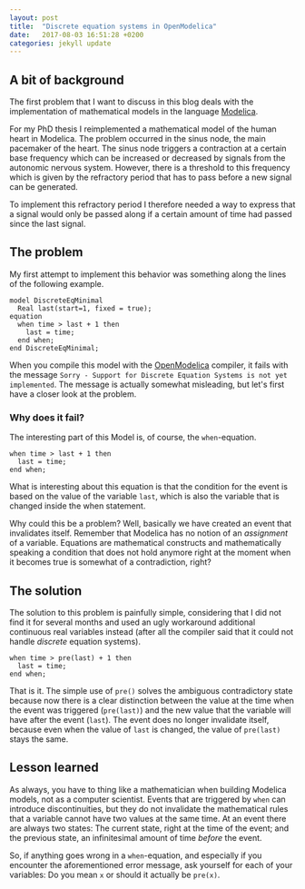 ```yaml
---
layout: post
title:  "Discrete equation systems in OpenModelica"
date:   2017-08-03 16:51:28 +0200
categories: jekyll update
---
```


## A bit of background

The first problem that I want to discuss in this blog deals with the implementation of mathematical models in the language [Modelica](http://modelica.org).

For my PhD thesis I reimplemented a mathematical model of the human heart in Modelica.
The problem occurred in the sinus node, the main pacemaker of the heart.
The sinus node triggers a contraction at a certain base frequency which can be increased or decreased by signals from the autonomic nervous system.
However, there is a threshold to this frequency which is given by the refractory period that has to pass before a new signal can be generated.

To implement this refractory period I therefore needed a way to express that a signal would only be passed along if a certain amount of time had passed since the last signal.


## The problem

My first attempt to implement this behavior was something along the lines of the following example.

```modelica
model DiscreteEqMinimal
  Real last(start=1, fixed = true);
equation
  when time > last + 1 then
    last = time;
  end when;
end DiscreteEqMinimal;
```

When you compile this model with the [OpenModelica](http://openmodelica.org) compiler, it fails with the message `Sorry - Support for Discrete Equation Systems is not yet implemented`.
The message is actually somewhat misleading, but let's first have a closer look at the problem.


### Why does it fail?

The interesting part of this Model is, of course, the `when`-equation.

```modelica
when time > last + 1 then
  last = time;
end when;
```

What is interesting about this equation is that the condition for the event is based on the value of the variable `last`, which is also the variable that is changed inside the when statement.

Why could this be a problem? Well, basically we have created an event that invalidates itself. Remember that Modelica has no notion of an *assignment* of a variable. Equations are mathematical constructs and mathematically speaking a condition that does not hold anymore right at the moment when it becomes true is somewhat of a contradiction, right?

## The solution

The solution to this problem is painfully simple, considering that I did not find it for several months and used an ugly workaround additional continuous real variables instead (after all the compiler said that it could not handle *discrete* equation systems).

```modelica
when time > pre(last) + 1 then
  last = time;
end when;
```

That is it. The simple use of `pre()` solves the ambiguous contradictory state because now there is a clear distinction between the value at the time when the event was triggered (`pre(last)`) and the new value that the variable will have after the event (`last`). The event does no longer invalidate itself, because even when the value of `last` is changed, the value of `pre(last)` stays the same.

## Lesson learned

As always, you have to thing like a mathematician when building Modelica models, not as a computer scientist.
Events that are triggered by `when` can introduce discontinuities, but they do not invalidate the mathematical rules that a variable cannot have two values at the same time.
At an event there are always two states: The current state, right at the time of the event; and the previous state, an infinitesimal amount of time *before* the event.

So, if anything goes wrong in a `when`-equation, and especially if you encounter the aforementioned error message, ask yourself for each of your variables: Do you mean `x` or should it actually be `pre(x)`.